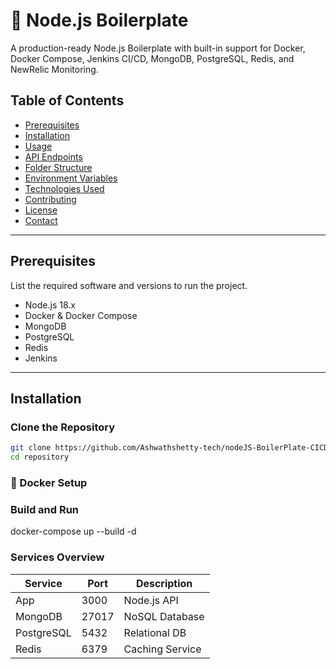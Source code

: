 # 🚀  Node.js Boilerplate
A production-ready Node.js Boilerplate with built-in support for Docker, Docker Compose, Jenkins CI/CD, MongoDB, PostgreSQL, Redis, and NewRelic Monitoring.

## Table of Contents
- [Prerequisites](#prerequisites)
- [Installation](#installation)
- [Usage](#usage)
- [API Endpoints](#api-endpoints)
- [Folder Structure](#folder-structure)
- [Environment Variables](#environment-variables)
- [Technologies Used](#technologies-used)
- [Contributing](#contributing)
- [License](#license)
- [Contact](#contact)

---

## Prerequisites
List the required software and versions to run the project.

- Node.js 18.x
- Docker & Docker Compose
- MongoDB
- PostgreSQL
- Redis
- Jenkins

---

## Installation
### Clone the Repository
```bash
git clone https://github.com/Ashwathshetty-tech/nodeJS-BoilerPlate-CICD.git
cd repository

```
### 🐳 Docker Setup
### Build and Run
docker-compose up --build -d


### Services Overview

| Service    | Port   | Description       |
|-----------|-------|------------------|
| App       | 3000   | Node.js API      |
| MongoDB   | 27017  | NoSQL Database   |
| PostgreSQL| 5432   | Relational DB    |
| Redis     | 6379   | Caching Service  |


